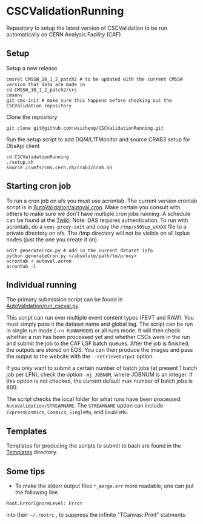 # CSCValidationRunning
Repository to setup the latest version of CSCValidation to be run automatically on CERN Analysis Facility (CAF)

## Setup

Setup a new release
```
cmsrel CMSSW_10_1_2_patch2 # to be updated with the current CMSSW version that data are made in
cd CMSSW_10_1_2_patch2/src
cmsenv
git cms-init # make sure this happens before checking out the CSCValidation repository
```

Clone the repository
```
git clone git@github.com:wsicheng/CSCValidationRunning.git
```

Run the setup script to add DQM/L1TMonitor 
and source CRAB3 setup for DbsApi client
```
cd CSCValidationRunning
./setup.sh
source /cvmfs/cms.cern.ch/crab3/crab.sh
```

## Starting cron job

To run a cron job on afs you must use acrontab. The current version crontab script is in
[AutoValidation/autoval.cron](AutoValidation/autoval.cron). Make certain you consult with others to make 
sure we don't have multiple cron jobs running. A schedule can be found at the [Twiki](https://twiki.cern.ch/twiki/bin/viewauth/CMS/CSCValidationWebsite).
Note: DAS requires authentication.
To run with acrontab, do a `voms-proxy-init` and copy the `/tmp/x509up_uXXXX` file to a private directory on afs.
The /tmp directory will not be visible on all lxplus nodes (just the one you create it on).
```
edit generateCron.py # add in the current dataset info
python generateCron.py </absolute/path/to/proxy>
acrontab < autoval.acron
acrontab -l
```

## Individual running

The primary submission script can be found in [AutoValidation/run_cscval.py](AutoValidation/run_cscval.py).

This script can run over multiple event content types (FEVT and RAW). You must simply pass it the 
dataset name and global tag. The script can be run in single run mode (`-rn RUNNUMBER`) or all runs mode. 
It will then check whether a run has been processed yet and whether CSCs were in the run and submit the 
job to the CAF LSF batch queues. After the job is finished, the outputs are stored on EOS. You can then 
produce the images and pass the output to the website with the `--retrieveOutput` option.

If you only want to submit a certain number of batch jobs (at present 1 batch job per LFN), check the option `-mj JOBNUM`, where JOBNUM is an integer. If this option is not checked, the current default max number of batch jobs is 600.

The script checks the local folder for what runs have been processed: `AutoValidation/STREAMNAME`. The 
`STREAMNAME` option can include `ExpressCosmics`, `Cosmics`, `SingleMu`, and `DoubleMu`.

## Templates

Templates for producing the scripts to submit to bash are found in the [Templates](Templates) directory.


## Some tips

* To make the stderr output files `*_merge.err` more readable, one can put the following line
```
Root.ErrorIgnoreLevel: Error
```
into their `~/.rootrc` , to suppress the infinite "TCanvas::Print" statments.
